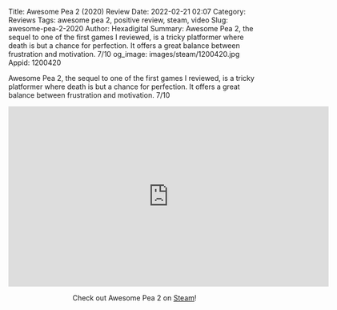 Title: Awesome Pea 2 (2020) Review
Date: 2022-02-21 02:07
Category: Reviews
Tags: awesome pea 2, positive review, steam, video
Slug: awesome-pea-2-2020
Author: Hexadigital
Summary: Awesome Pea 2, the sequel to one of the first games I reviewed, is a tricky platformer where death is but a chance for perfection. It offers a great balance between frustration and motivation. 7/10
og_image: images/steam/1200420.jpg
Appid: 1200420

Awesome Pea 2, the sequel to one of the first games I reviewed, is a tricky platformer where death is but a chance for perfection. It offers a great balance between frustration and motivation. 7/10

<center><iframe src="https://www.youtube.com/embed/6mAox5A9ngc?feature=oembed" allow="accelerometer; autoplay; encrypted-media; gyroscope; picture-in-picture" width="640" height="360" frameborder="0"></iframe>

Check out Awesome Pea 2 on [Steam](https://store.steampowered.com/app/1200420/?curator_clanid=34633900)!</center>